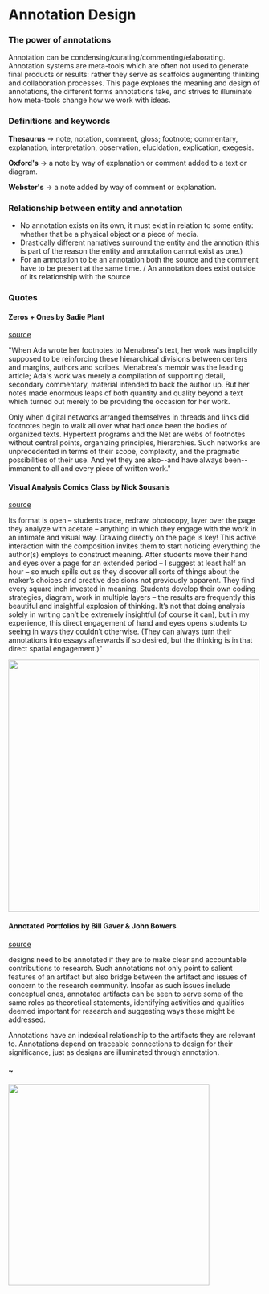 # Annotation Design

### The power of annotations

Annotation can be condensing/curating/commenting/elaborating. Annotation systems are meta-tools which are often not used to generate final products or results: rather they serve as scaffolds augmenting thinking and collaboration processes. This page explores the meaning and design of annotations, the different forms annotations take, and strives to illuminate how meta-tools change how we work with ideas.

### Definitions and keywords

**Thesaurus** -> note, notation, comment, gloss; footnote; commentary, explanation, interpretation, observation, elucidation, explication, exegesis.

**Oxford's** -> a note by way of explanation or comment added to a text or diagram.

**Webster's** -> a note added by way of comment or explanation.

### Relationship between entity and annotation

* No annotation exists on its own, it must exist in relation to some entity: whether that be a physical object or a piece of media.
* Drastically different narratives surround the entity and the annotion (this is part of the reason the entity and annotation cannot exist as one.)
* For an annotation to be an annotation both the source and the comment have to be present at the same time. / An annotation does exist outside of its relationship with the source

### Quotes

#### Zeros + Ones by Sadie Plant

<a href="https://beforebefore.net/digitalstudio/s18/media/01sadieplant.pdf">source</a>

"When Ada wrote her footnotes to Menabrea's text, her work was implicitly supposed to be reinforcing these hierarchical divisions between centers and margins, authors and scribes. Menabrea's memoir was the leading article; Ada's work was merely a compilation of supporting detail, secondary commentary, material intended to back the author up. But her notes made enormous leaps of both quantity and quality beyond a text which turned out merely to be providing the occasion for her work.

Only when digital networks arranged themselves in threads and links did footnotes begin to walk all over what had once been the bodies of organized texts. Hypertext programs and the Net are webs of footnotes without central points, organizing principles, hierarchies. Such networks are unprecedented in terms of their scope, complexity, and the pragmatic possibilities of their use. And yet they are also--and have always been--immanent to all and every piece of written work."


#### Visual Analysis Comics Class by Nick Sousanis

<a href="https://spinweaveandcut.com/visual-analysis-unfurling/">source</a>

Its format is open – students trace, redraw, photocopy, layer over the page they analyze with acetate – anything in which they engage with the work in an intimate and visual way. Drawing directly on the page is key! This active interaction with the composition invites them to start noticing everything the author(s) employs to construct meaning. After students move their hand and eyes over a page for an extended period – I suggest at least half an hour – so much spills out as they discover all sorts of things about the maker’s choices and creative decisions not previously apparent. They find every square inch invested in meaning. Students develop their own coding strategies, diagram, work in multiple layers – the results are frequently this beautiful and insightful explosion of thinking. It’s not that doing analysis solely in writing can’t be extremely insightful (of course it can), but in my experience, this direct engagement of hand and eyes opens students to seeing in ways they couldn’t otherwise. (They can always turn their annotations into essays afterwards if so desired, but the thinking is in that direct spatial engagement.)"

<img src="https://spinweaveandcut.com/wp-content/uploads/2019/08/vis-analysis-12.jpg" height="500">


#### Annotated Portfolios by Bill Gaver & John Bowers 

<a href="https://www.uio.no/studier/emner/matnat/ifi/INF5591/h16/pensumliste/gaver-and-bowers---2012---annotated-portfolios-copy.pdf">source</a>

designs need to be annotated if they are to make clear and accountable contributions to research. Such annotations not only point to salient features of an artifact but also bridge between the artifact and issues of concern to the research community. Insofar as such issues include conceptual ones, annotated artifacts can be seen to serve some of the same roles as theoretical statements, identifying activities and qualities deemed important for research and suggesting ways these might be addressed.

Annotations have an indexical relationship to the artifacts they are relevant to. Annotations depend on traceable connections to design for their significance, just as designs are illuminated through annotation.


#### ~


<img src="https://d2w9rnfcy7mm78.cloudfront.net/2573278/original_375da73d37d4ee36a4390682819a6fd7.jpg?1534687304" height="400">


